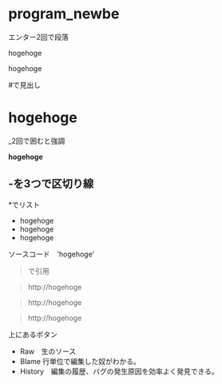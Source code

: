 # program_newbe
エンター2回で段落

hogehoge

hogehoge

#で見出し　

# hogehoge

_2回で囲むと強調 　

__hogehoge__


-を3つで区切り線 
---

*でリスト

* hogehoge
* hogehoge
* hogehoge

ソースコード　'hogehoge'

>で引用

>http://hogehoge

>http://hogehoge

>http://hogehoge

上にあるボタン

* Raw　生のソース 
* Blame  行単位で編集した奴がわかる。
* History　編集の履歴、バグの発生原因を効率よく発見できる。
